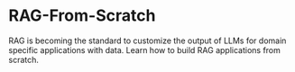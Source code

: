 # RAG-From-Scratch
RAG is becoming the standard to customize the output of LLMs for domain specific applications with data. Learn how to build RAG applications from scratch.
